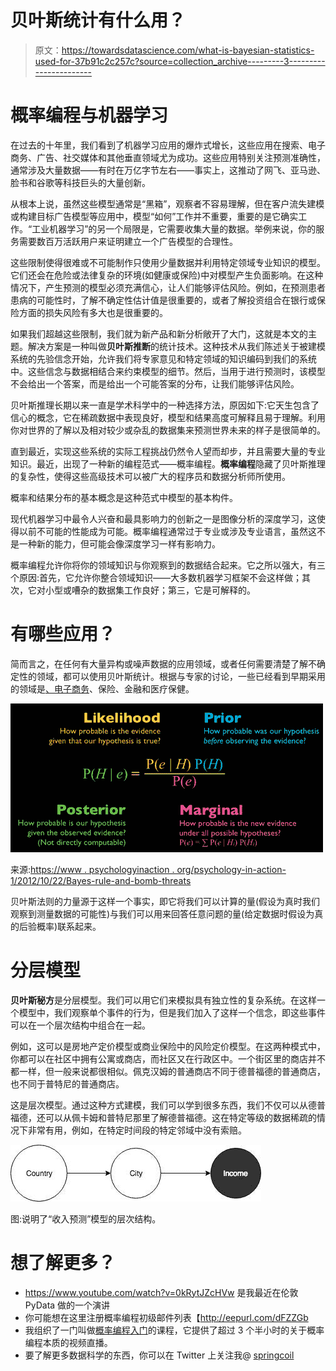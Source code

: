 # 贝叶斯统计有什么用？

> 原文：<https://towardsdatascience.com/what-is-bayesian-statistics-used-for-37b91c2c257c?source=collection_archive---------3----------------------->

# 概率编程与机器学习

在过去的十年里，我们看到了机器学习应用的爆炸式增长，这些应用在搜索、电子商务、广告、社交媒体和其他垂直领域尤为成功。这些应用特别关注预测准确性，通常涉及大量数据——有时在万亿字节左右——事实上，这推动了网飞、亚马逊、脸书和谷歌等科技巨头的大量创新。

从根本上说，虽然这些模型通常是“黑箱”，观察者不容易理解，但在客户流失建模或构建目标广告模型等应用中，模型“如何”工作并不重要，重要的是它确实工作。“工业机器学习”的另一个局限是，它需要收集大量的数据。举例来说，你的服务需要数百万活跃用户来证明建立一个广告模型的合理性。

这些限制使得很难或不可能制作只使用少量数据并利用特定领域专业知识的模型。它们还会在危险或法律复杂的环境(如健康或保险)中对模型产生负面影响。在这种情况下，产生预测的模型必须充满信心，让人们能够评估风险。例如，在预测患者患病的可能性时，了解不确定性估计值是很重要的，或者了解投资组合在银行或保险方面的损失风险有多大也是很重要的。

如果我们超越这些限制，我们就为新产品和新分析敞开了大门，这就是本文的主题。解决方案是一种叫做**贝叶斯推断**的统计技术。这种技术从我们陈述关于被建模系统的先验信念开始，允许我们将专家意见和特定领域的知识编码到我们的系统中。这些信念与数据相结合来约束模型的细节。然后，当用于进行预测时，该模型不会给出一个答案，而是给出一个可能答案的分布，让我们能够评估风险。

贝叶斯推理长期以来一直是学术科学中的一种选择方法，原因如下:它天生包含了信心的概念，它在稀疏数据中表现良好，模型和结果高度可解释且易于理解。利用你对世界的了解以及相对较少或杂乱的数据集来预测世界未来的样子是很简单的。

直到最近，实现这些系统的实际工程挑战仍然令人望而却步，并且需要大量的专业知识。最近，出现了一种新的编程范式——概率编程。**概率编程**隐藏了贝叶斯推理的复杂性，使得这些高级技术可以被广大的程序员和数据分析师所使用。

概率和结果分布的基本概念是这种范式中模型的基本构件。

现代机器学习中最令人兴奋和最具影响力的创新之一是图像分析的深度学习，这使得以前不可能的性能成为可能。概率编程通常过于专业或涉及专业语言，虽然这不是一种新的能力，但可能会像深度学习一样有影响力。

概率编程允许你将你的领域知识与你观察到的数据结合起来。它之所以强大，有三个原因:首先，它允许你整合领域知识——大多数机器学习框架不会这样做；其次，它对小型或嘈杂的数据集工作良好；第三，它是可解释的。

# 有哪些应用？

简而言之，在任何有大量异构或噪声数据的应用领域，或者任何需要清楚了解不确定性的领域，都可以使用贝叶斯统计。根据与专家的讨论，一些已经看到早期采用的领域是[、电子商务](https://multithreaded.stitchfix.com/blog/2016/04/21/forget-arima/)、保险、金融和医疗保健。

![](img/73f6b3213340bb32b3d4b6df5ced0a70.png)

来源:[https://www . psychologyinaction . org/psychology-in-action-1/2012/10/22/Bayes-rule-and-bomb-threats](https://www.psychologyinaction.org/psychology-in-action-1/2012/10/22/bayes-rule-and-bomb-threats)

贝叶斯法则的力量源于这样一个事实，即它将我们可以计算的量(假设为真时我们观察到测量数据的可能性)与我们可以用来回答任意问题的量(给定数据时假设为真的后验概率)联系起来。

# 分层模型

**贝叶斯秘方**是分层模型。我们可以用它们来模拟具有独立性的复杂系统。在这样一个模型中，我们观察单个事件的行为，但是我们加入了这样一个信念，即这些事件可以在一个层次结构中组合在一起。

例如，这可以是房地产定价模型或商业保险中的风险定价模型。在这两种模式中，你都可以在社区中拥有公寓或商店，而社区又在行政区中。一个街区里的商店并不都一样，但一般来说都很相似。佩克汉姆的普通商店不同于德普福德的普通商店，也不同于普特尼的普通商店。

这是层次模型。通过这种方式建模，我们可以学到很多东西，我们不仅可以从德普福德，还可以从佩卡姆和普特尼那里了解德普福德。这在特定等级的数据稀疏的情况下非常有用，例如，在特定时间段的特定邻域中没有索赔。

![](img/672a7c7fe6011f9cb61ef7d8ad02af30.png)

图:说明了“收入预测”模型的层次结构。

# 想了解更多？

*   https://www.youtube.com/watch?v=0kRytJZcHVw 是我最近在伦敦 PyData 做的一个演讲
*   你可能想在这里注册概率编程初级邮件列表【http://eepurl.com/dFZZGb 
*   我组织了一门叫做[概率编程入门](http://www.probabilisticprogrammingprimer.com/)的课程，它提供了超过 3 个半小时的关于概率编程本质的视频直播。
*   要了解更多数据科学的东西，你可以在 Twitter 上关注我@ [springcoil](http://www.twitter.com/springcoil)